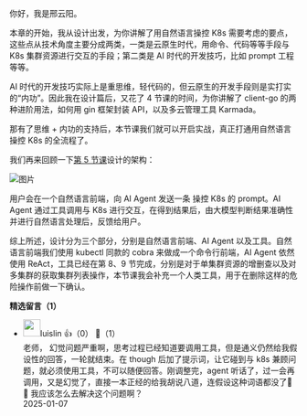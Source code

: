 你好，我是邢云阳。

本章的开始，我从设计出发，为你讲解了用自然语言操控 K8s 需要考虑的要点，这些点从技术角度主要分成两类，一类是云原生时代，用命令、代码等等手段与 K8s 集群资源进行交互的手段；第二类是 AI 时代的开发技巧，比如 prompt 工程等等。

AI 时代的开发技巧实际上是重思维，轻代码的，但云原生的开发手段则是实打实的“内功”。因此我在设计篇后，又花了 4 节课的时间，为你讲解了 client-go 的两种进阶用法，如何用 gin 框架封装 API，以及多云管理工具 Karmada。

那有了思维 + 内功的支持后，本节课我们就可以开启实战，真正打通用自然语言操控 K8s 的全流程了。

我们再来回顾一下[第 5 节课](https://time.geekbang.org/column/article/835895)设计的架构：

![图片](https://static001.geekbang.org/resource/image/ba/b3/ba30da253eebdd58f77762cc9216dcb3.jpg?wh=1623x900)

用户会在一个自然语言前端，向 AI Agent 发送一条 操控 K8s 的 prompt。AI Agent 通过工具调用与 K8s 进行交互，在得到结果后，由大模型判断结果准确性并进行自然语言处理后，反馈给用户。

综上所述，设计分为三个部分，分别是自然语言前端、AI Agent 以及工具。自然语言前端我们使用 kubectl 同款的 cobra 来做成一个命令行前端，AI Agent 依然使用 ReAct，工具已经在第 8、9 节完成，分别是对于单集群资源的增删查以及对多集群的获取集群列表操作，本节课我会补充一个人类工具，用于在删除这样的危险操作前做一下确认。
<div><strong>精选留言（1）</strong></div><ul>
<li><img src="http://thirdwx.qlogo.cn/mmopen/vi_32/PiajxSqBRaEK2ms7lkhNWeaZLF5cwnEPiadxeNnk5icGx0P6Nfx8U6iaEYicNjrNpjYbib9vOqfMtXIbUZa65wmFoN9A/132" width="30px"><span>luislin</span> 👍（0） 💬（1）<div>老师， 幻觉问题严重啊，思考过程已经知道要调用工具，但是通义仍然给我假设性的回答，一轮就结束。在 though 后加了提示词，让它碰到与 k8s 兼顾问题，就必须使用工具，不可以随便回答。刚调整完，agent 听话了，过一会再调用，又是幻觉了，直接一本正经的给我胡说八道，连假设这种词语都没了🥲🥲 我应该怎么去解决这个问题啊？</div>2025-01-07</li><br/>
</ul>
